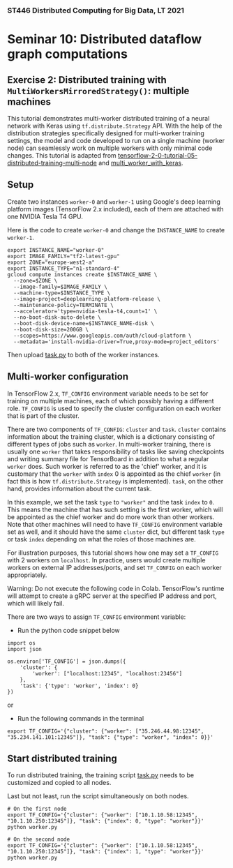 ### ST446 Distributed Computing for Big Data, LT 2021

# Seminar 10: Distributed dataflow graph computations

## Exercise 2: Distributed training with `MultiWorkersMirroredStrategy()`: multiple machines 

This tutorial demonstrates multi-worker distributed training of a neural network with Keras using `tf.distribute.Strategy` API. With the help of the distribution strategies specifically designed for multi-worker training settings, the model and code developed to run on a single machine (worker node) can seamlessly work on multiple workers with only minimal code changes.
This tutorial is adapted from [tensorflow-2-0-tutorial-05-distributed-training-multi-node](https://lambdalabs.com/blog/tensorflow-2-0-tutorial-05-distributed-training-multi-node/) and [multi_worker_with_keras](https://www.tensorflow.org/tutorials/distribute/multi_worker_with_keras).

## Setup

Create two instances `worker-0` and `worker-1` using Google's deep learning platform images (TensorFlow 2.x included), each of them are attached with one NVIDIA Tesla T4 GPU.

Here is the code to create `worker-0` and change the `INSTANCE_NAME` to create `worker-1`.

```
export INSTANCE_NAME="worker-0"
export IMAGE_FAMILY="tf2-latest-gpu"
export ZONE="europe-west2-a"
export INSTANCE_TYPE="n1-standard-4"
gcloud compute instances create $INSTANCE_NAME \
  --zone=$ZONE \
  --image-family=$IMAGE_FAMILY \
  --machine-type=$INSTANCE_TYPE \
  --image-project=deeplearning-platform-release \
  --maintenance-policy=TERMINATE \
  --accelerator='type=nvidia-tesla-t4,count=1' \
  --no-boot-disk-auto-delete \
  --boot-disk-device-name=$INSTANCE_NAME-disk \
  --boot-disk-size=200GB \
  --scopes=https://www.googleapis.com/auth/cloud-platform \
  --metadata='install-nvidia-driver=True,proxy-mode=project_editors'
```

Then upload [task.py](task.py) to both of the worker instances.

## Multi-worker configuration

In TensorFlow 2.x, `TF_CONFIG` environment variable needs to be set for training on multiple machines, each of which possibly having a different role. `TF_CONFIG` is used to specify the cluster configuration on each worker that is part of the cluster.

There are two components of `TF_CONFIG`: `cluster` and `task`. `cluster` contains information about the training cluster, which is a dictionary consisting of different types of jobs such as `worker`. In multi-worker training, there is usually one `worker` that takes responsibility of tasks like saving checkpoints and writing summary file for TensorBoard in addition to what a regular `worker` does. Such worker is referred to as the 'chief' worker, and it is customary that the `worker` with `index` 0 is appointed as the chief `worker` (in fact this is how `tf.distribute.Strategy` is implemented). `task`, on the other hand, provides information about the current task.  

In this example, we set the task `type` to `"worker"` and the task `index` to `0`. This means the machine that has such setting is the first worker, which will be appointed as the chief worker and do more work than other workers. Note that other machines will need to have `TF_CONFIG` environment variable set as well, and it should have the same `cluster` dict, but different task `type` or task `index` depending on what the roles of those machines are.

For illustration purposes, this tutorial shows how one may set a `TF_CONFIG` with 2 workers on `localhost`.  In practice, users would create multiple workers on external IP addresses/ports, and set `TF_CONFIG` on each worker appropriately.

Warning: Do not execute the following code in Colab.  TensorFlow's runtime will attempt to create a gRPC server at the specified IP address and port, which will likely fail.

There are two ways to assign `TF_CONFIG` environment variable:

* Run the python code snippet below

```
import os
import json

os.environ['TF_CONFIG'] = json.dumps({
    'cluster': {
        'worker': ["localhost:12345", "localhost:23456"]
    },
    'task': {'type': 'worker', 'index': 0}
})
```

or 

* Run the following commands in the terminal

```
export TF_CONFIG='{"cluster": {"worker": ["35.246.44.98:12345", "35.234.141.101:12345"]}, "task": {"type": "worker", "index": 0}}'
```

## Start distributed training

To run distributed training, the training script [task.py](task.py) needs to be customized and copied to all nodes.

Last but not least, run the script simultaneously on both nodes.

```
# On the first node
export TF_CONFIG='{"cluster": {"worker": ["10.1.10.58:12345", "10.1.10.250:12345"]}, "task": {"index": 0, "type": "worker"}}' 
python worker.py

# On the second node
export TF_CONFIG='{"cluster": {"worker": ["10.1.10.58:12345", "10.1.10.250:12345"]}, "task": {"index": 1, "type": "worker"}}' 
python worker.py
```

